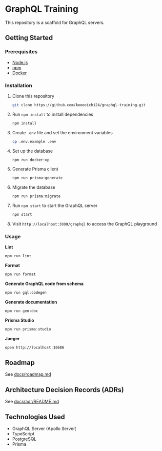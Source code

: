 # GraphQL Training

This repository is a scaffold for GraphQL servers.

## Getting Started

### Prerequisites

- [Node.js](https://nodejs.org/en/download)
- [npm](https://www.npmjs.com/)
- [Docker](https://docs.docker.com/engine/install/)

### Installation

1. Clone this repository

    ```sh
    git clone https://github.com/kooooichi24/graphql-training.git
    ```

2. Run `npm install` to install dependencies

    ```sh
    npm install
    ```

3. Create `.env` file and set the environment variables

    ```sh
    cp .env.example .env
    ```

4. Set up the database

    ```sh
    npm run docker:up
    ```

5. Generate Prisma client

    ```sh
    npm run prisma:generate
    ```

6. Migrate the database

    ```sh
    npm run prisma:migrate
    ```

7. Run `npm start` to start the GraphQL server

    ```sh
    npm start
    ```

8. Visit `http://localhost:3000/graphql` to access the GraphQL playground

### Usage

**Lint**
```sh
npm run lint
```

**Format**
```sh
npm run format
```

**Generate GraphQL code from schema**
```sh
npm run gql:codegen
```

**Generate documentation**
```sh
npm run gen:doc
```

**Prisma Studio**
```sh
npm run prisma:studio
```

**Jaeger**

```sh
open http://localhost:16686
```

## Roadmap

See [docs/roadmap.md](docs/roadmap.md)

## Architecture Decision Records (ADRs)

See [docs/adr/README.md](docs/adr/README.md)

## Technologies Used

- GraphQL Server (Apollo Server)
- TypeScript
- PostgreSQL
- Prisma
